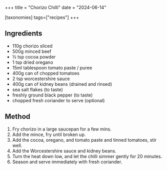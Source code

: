 +++
title = "Chorizo Chilli"
date = "2024-06-14"

[taxonomies]
tags=["recipes"]
+++

## Ingredients

- 110g chorizo sliced
- 500g minced beef
- ½ tsp cocoa powder
- 1 tsp dried oregano
- 15ml tablespoon tomato paste / puree
- 400g can of chopped tomatoes
- 2 tsp worcestershire sauce
- 400g can of kidney beans (drained and rinsed)
- sea salt flakes (to taste)
- freshly ground black pepper (to taste)
- chopped fresh coriander to serve (optional)

## Method

1. Fry chorizo in a large saucepan for a few mins.
2. Add the mince, fry until broken up.
3. Add the cocoa, oregano, and tomato paste and tinned tomatoes, stir well.
4. Add the Worcestershire sauce and kidney beans.
5. Turn the heat down low, and let the chilli simmer gently for 20 minutes.
6. Season and serve immediately with fresh coriander.